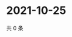 # 2021-10-25

共 0 条

<!-- BEGIN -->
<!-- 最后更新时间 Mon Oct 25 2021 11:16:10 GMT+0800 (China Standard Time) -->

<!-- END -->

